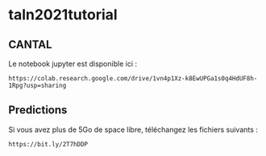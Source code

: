 # taln2021tutorial

## CANTAL

Le notebook jupyter est disponible ici :

```text
https://colab.research.google.com/drive/1vn4p1Xz-k8EwUPGa1s0q4HdUF8h-1Rpg?usp=sharing
```

## Predictions

Si vous avez plus de 5Go de space libre, téléchangez les fichiers suivants :

```text
https://bit.ly/2T7hDDP

```
